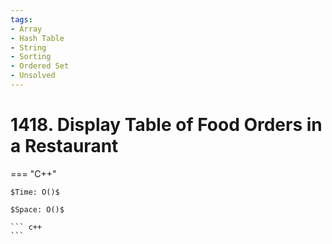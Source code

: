 ```yaml
---
tags:
- Array
- Hash Table
- String
- Sorting
- Ordered Set
- Unsolved
---
```



# 1418. Display Table of Food Orders in a Restaurant

=== "C++"

    $Time: O()$

    $Space: O()$

    ``` c++
    ```